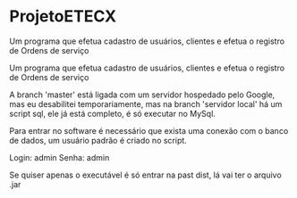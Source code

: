 # ProjetoETECX
Um programa que efetua cadastro de usuários, clientes e efetua o registro de Ordens de serviço

Um programa que efetua cadastro de usuários, clientes e efetua o registro de Ordens de serviço

A branch 'master' está ligada com um servidor hospedado pelo Google, mas eu desabilitei temporariamente, mas na branch 'servidor local' há um script sql, ele já está completo, é só executar no MySql.

Para entrar no software é necessário que exista uma conexão com o banco de dados, um usuário padrão é criado no script.

Login: admin Senha: admin

Se quiser apenas o executável é só entrar na past dist, lá vai ter o arquivo .jar
